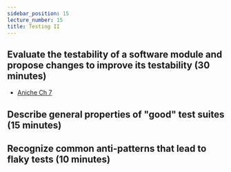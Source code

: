 ```yaml
---
sidebar_position: 15
lecture_number: 15
title: Testing II
---
```


## Evaluate the testability of a software module and propose changes to improve its testability (30 minutes)
- [Aniche Ch 7](https://livebook.manning.com/book/effective-software-testing?origin=dashboard)

## Describe general properties of "good" test suites (15 minutes)

## Recognize common anti-patterns that lead to flaky tests (10 minutes)

